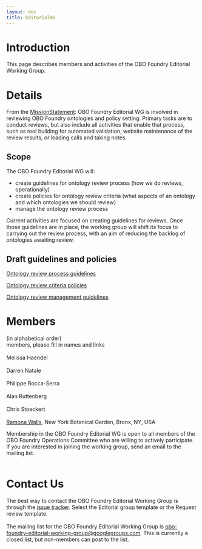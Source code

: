```yaml
---
layout: doc
title: EditorialWG
---
```


# Introduction #

This page describes members and activities of the OBO Foundry Editorial Working Group.


# Details #

From the [MissionStatement](/docs/MissionStatement.html): OBO Foundry Editorial WG is involved in reviewing OBO Foundry ontologies and policy setting. Primary tasks are to conduct reviews, but also include all activities that enable that process, such as tool building for automated validation, website maintenance of the review results, or leading calls and taking notes.

## Scope ##
The OBO Foundry Editorial WG will:
  * create guidelines for ontology review process (how we do reviews, operationally)
  * create policies for ontology review criteria (what aspects of an ontology and which ontologies we should review)
  * manage the ontology review process

Current activities are focused on creating guidelines for reviews. Once those guidelines are in place, the working group will shift its focus to carrying out the review process, with an aim of reducing the backlog of ontologies awaiting review.

## Draft guidelines and policies ##

[Ontology review process guidelines](/docs/ReviewProcessGuidelines.html)

[Ontology review criteria policies](/docs/ReviewCriteriaPolicies.html)

[Ontology review management guidelines](/docs/ReviewManagementGuidelines.html)

# Members #
(in alphabetical order)<br>
members, please fill in names and links<br>
<br>
Melissa Haendel<br>
<br>
Darren Natale<br>
<br>
Philippe Rocca-Serra<br>
<br>
Alan Ruttenberg<br>
<br>
Chris Stoeckert<br>
<br>
<a href='http://www.nybg.org/science/scientist_profile.php?id_scientist=119'>Ramona Walls</a>, New York Botanical Garden, Bronx, NY, USA<br>

Membership in the OBO Foundry Editorial WG is open to all members of the OBO Foundry Operations Committee who are willing to actively participate. If you are interested in joining the working group, send an email to the mailing list.<br>
<br>
<h1>Contact Us</h1>

The best way to contact the OBO Foundry Editorial Working Group is through the <a href='http://code.google.com/p/obo-foundry-operations-committee/issues/list'>issue tracker</a>. Select the Editorial group template or the Request review template.<br>
<br>
The mailing list for the OBO Foundry Editorial Working Group is <a href='mailto:obo-foundry-editorial-working-group@googlegroups.com'>obo-foundry-editorial-working-group@googlegroups.com</a>. This is currently a closed list, but non-members can post to the list.
